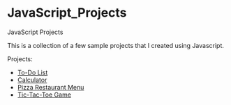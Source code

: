 # JavaScript_Projects
JavaScript Projects

This is a collection of a few sample projects that I created using Javascript.

Projects:

* [To-Do List](https://github.com/corpuzrob/Javascript_Projects/commit/aebcbc1e16fe8f1223f00185b709c1102a81eae4)
* [Calculator](https://github.com/corpuzrob/Javascript_Projects/tree/main/Project13_Calculator)
* [Pizza Restaurant Menu](https://github.com/corpuzrob/Javascript_Projects/tree/main/Project14_Pizza)
* [Tic-Tac-Toe Game](https://github.com/corpuzrob/Javascript_Projects/tree/main/Project12_Tic_Tac_Toe)

